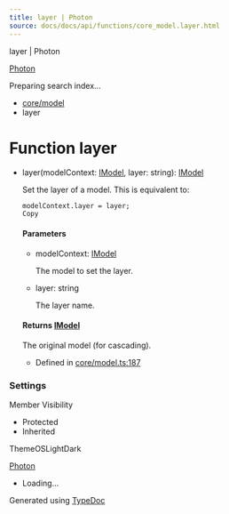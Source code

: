 ```yaml
---
title: layer | Photon
source: docs/docs/api/functions/core_model.layer.html
---
```


layer | Photon

[Photon](../index.md)




Preparing search index...

* [core/model](../modules/core_model.md)
* layer

# Function layer

* layer(modelContext: [IModel](../interfaces/core_schema.IModel.md), layer: string): [IModel](../interfaces/core_schema.IModel.md)

  Set the layer of a model. This is equivalent to:

  ```
  modelContext.layer = layer;
  Copy
  ```

  #### Parameters

  + modelContext: [IModel](../interfaces/core_schema.IModel.md)

    The model to set the layer.
  + layer: string

    The layer name.

  #### Returns [IModel](../interfaces/core_schema.IModel.md)

  The original model (for cascading).

  + Defined in [core/model.ts:187](https://github.com/mwhite454/photon/blob/main/packages/photon/src/core/model.ts#L187)

### Settings

Member Visibility

* Protected
* Inherited

ThemeOSLightDark

[Photon](../index.md)

* Loading...

Generated using [TypeDoc](https://typedoc.org/)
